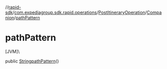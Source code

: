 //[rapid-sdk](../../../../index.md)/[com.expediagroup.sdk.rapid.operations](../../index.md)/[PostItineraryOperation](../index.md)/[Companion](index.md)/[pathPattern](path-pattern.md)

# pathPattern

[JVM]\

public [String](https://docs.oracle.com/javase/8/docs/api/java/lang/String.html)[pathPattern](path-pattern.md)()
